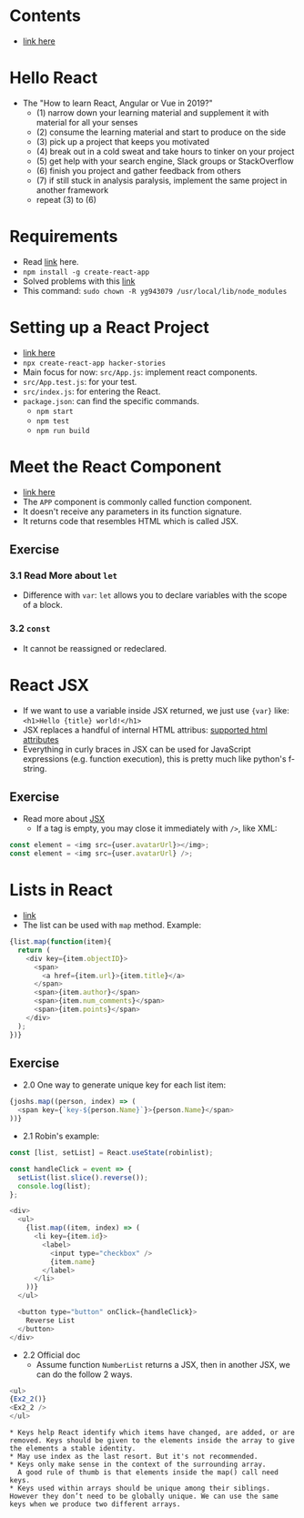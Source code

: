 # Contents

* [link here](https://github.com/the-road-to-learn-react/the-road-to-react/blob/master/manuscript/Book.txt)

# Hello React

* The "How to learn React, Angular or Vue in 2019?"
  * (1) narrow down your learning material and supplement it with material for all your senses
  * (2) consume the learning material and start to produce on the side
  * (3) pick up a project that keeps you motivated
  * (4) break out in a cold sweat and take hours to tinker on your project
  * (5) get help with your search engine, Slack groups or StackOverflow
  * (6) finish you project and gather feedback from others
  * (7) if still stuck in analysis paralysis, implement the same project in another framework
  * repeat (3) to (6)

# Requirements

* Read [link](https://www.robinwieruch.de/react-js-macos-setup) here.
* `npm install -g create-react-app`
* Solved problems with this [link](https://stackoverflow.com/questions/47252451/permission-denied-when-installing-npm-modules-in-osx)
* This command: `sudo chown -R yg943079 /usr/local/lib/node_modules`

# Setting up a React Project

* [link here](https://github.com/the-road-to-learn-react/the-road-to-react/blob/master/manuscript/react-modern/setup.md)
* `npx create-react-app hacker-stories`
* Main focus for now: `src/App.js`: implement react components.
* `src/App.test.js`: for your test.
* `src/index.js`: for entering the React.
* `package.json`: can find the specific commands.
  * `npm start`
  * `npm test`
  * `npm run build`

# Meet the React Component

* [link here](https://github.com/the-road-to-learn-react/the-road-to-react/blob/master/manuscript/react-modern/meet-the-react-component.md)
* The `APP` component is commonly called function component.
* It doesn't receive any parameters in its function signature.
* It returns code that resembles HTML which is called JSX.

## Exercise

### 3.1 Read More about `let`

* Difference with `var`: `let` allows you to declare variables with the
  scope of a block.

### 3.2 `const`

* It cannot be reassigned or redeclared.

# React JSX

* If we want to use a variable inside JSX returned, we just use `{var}`
  like: `<h1>Hello {title} world!</h1>`
* JSX replaces a handful of internal HTML attribus: [supported html attributes](https://reactjs.org/docs/dom-elements.html#all-supported-html-attributes)
* Everything in curly braces in JSX can be used for JavaScript expressions (e.g. function execution), this is pretty much like python's f-string.

## Exercise

* Read more about [JSX](https://reactjs.org/docs/introducing-jsx.html)
    * If a tag is empty, you may close it immediately with `/>`, like XML:

```javascript
const element = <img src={user.avatarUrl}></img>;
const element = <img src={user.avatarUrl} />;
```

# Lists in React

* [link](https://github.com/the-road-to-learn-react/the-road-to-react/blob/master/manuscript/react-modern/lists.md)
* The list can be used with `map` method. Example:

```javascript
{list.map(function(item){
  return (
    <div key={item.objectID}>
      <span>
        <a href={item.url}>{item.title}</a>
      </span>
      <span>{item.author}</span>
      <span>{item.num_comments}</span>
      <span>{item.points}</span>
    </div>
  );
})}
```

## Exercise

* 2.0 One way to generate unique key for each list item:

```javascript
{joshs.map((person, index) => (
  <span key={`key-${person.Name}`}>{person.Name}</span>
))}
```

* 2.1 Robin's example:

```javascript
const [list, setList] = React.useState(robinlist);

const handleClick = event => {
  setList(list.slice().reverse());
  console.log(list);
};

<div>
  <ul>
    {list.map((item, index) => (
      <li key={item.id}>
        <label>
          <input type="checkbox" />
          {item.name}
        </label>
      </li>
    ))}
  </ul>

  <button type="button" onClick={handleClick}>
    Reverse List
  </button>
</div>
```

* 2.2 Official doc
    * Assume function `NumberList` returns a JSX, then
      in another JSX, we can do the follow 2 ways.
```javascript
<ul>
{Ex2_2()}
<Ex2_2 />
</ul>
```

    * Keys help React identify which items have changed, are added, or are removed. Keys should be given to the elements inside the array to give the elements a stable identity.
    * May use index as the last resort. But it's not recommended.
    * Keys only make sense in the context of the surrounding array.
      A good rule of thumb is that elements inside the map() call need keys.
    * Keys used within arrays should be unique among their siblings. However they don’t need to be globally unique. We can use the same keys when we produce two different arrays.
